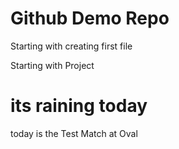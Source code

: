 # Github Demo Repo
Starting with creating first file

Starting with Project

# its raining today

today is the Test Match at Oval

